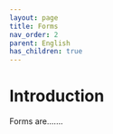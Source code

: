 ```yaml
---
layout: page
title: Forms
nav_order: 2
parent: English
has_children: true
---
```


# Introduction

Forms are.......
